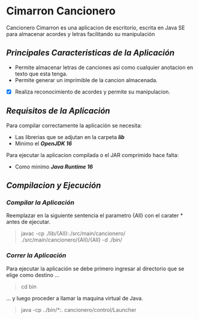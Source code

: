# **Cimarron Cancionero**

Cancionero Cimarron es una aplicacion de escritorio, escrita en Java SE para almacenar acordes y letras facilitando su manipulación

## ***Principales Caracteristicas de la Aplicación***

- Permite almacenar letras de canciones asi como cualquier anotacion en texto que esta tenga.
- Permite generar un imprimible de la cancion almacenada.
- [X] Realiza reconocimiento de acordes y permite su manipulacion.

## ***Requisitos de la Aplicación***

Para compilar correctamente la aplicación se necesita: 

- Las librerias que se adjutan en la carpeta ***lib***
- Minimo el ***OpenJDK 16***

Para ejecutar la aplicacion compilada o el JAR comprimido hace falta:

- Como minimo ***Java Runtime 16***

## ***Compilacion y Ejecución***

### **_Compilar la Aplicación_**

Reemplazar en la siguiente sentencia el parametro {All} con el carater * antes de ejecutar.

> javac -cp ./lib/{All}:./src/main/cancionero/ ./src/main/cancionero/{All}/{All} -d ./bin/

### **_Correr la Aplicación_**

Para ejecutar la aplicación se debe primero ingresar al directorio que se elige como destino ...

> cd bin 

... y luego proceder a llamar la maquina virtual de Java.

> java -cp ../bin/*:. cancionero/control/Launcher



